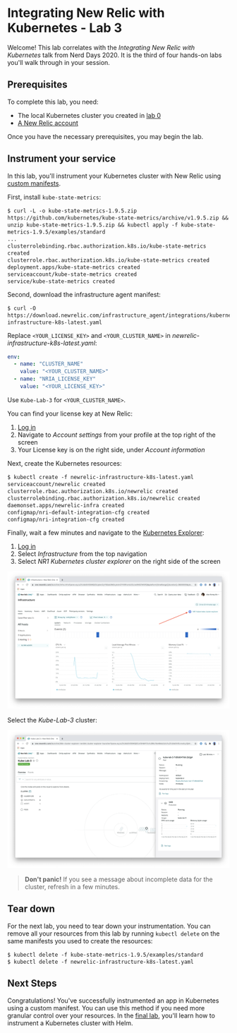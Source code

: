 # Integrating New Relic with Kubernetes - Lab 3

Welcome! This lab correlates with the _Integrating New Relic with Kubernetes_ talk from Nerd Days 2020. It is the third of four hands-on labs you'll walk through in your session.

## Prerequisites

To complete this lab, you need:

- The local Kubernetes cluster you created in [lab 0](../kube-lab-0/README.md)
- [A New Relic account](https://newrelic.com/signup)

Once you have the necessary prerequisites, you may begin the lab.

## Instrument your service

In this lab, you'll instrument your Kubernetes cluster with New Relic using [custom manifests](https://docs.newrelic.com/docs/integrations/kubernetes-integration/installation/kubernetes-integration-install-configure#customized-manifest).

First, install `kube-state-metrics`:

```console
$ curl -L -o kube-state-metrics-1.9.5.zip https://github.com/kubernetes/kube-state-metrics/archive/v1.9.5.zip && unzip kube-state-metrics-1.9.5.zip && kubectl apply -f kube-state-metrics-1.9.5/examples/standard
...
clusterrolebinding.rbac.authorization.k8s.io/kube-state-metrics created
clusterrole.rbac.authorization.k8s.io/kube-state-metrics created
deployment.apps/kube-state-metrics created
serviceaccount/kube-state-metrics created
service/kube-state-metrics created
```

Second, download the infrastructure agent manifest:

```console
$ curl -O https://download.newrelic.com/infrastructure_agent/integrations/kubernetes/newrelic-infrastructure-k8s-latest.yaml
```

Replace `<YOUR_LICENSE_KEY>` and `<YOUR_CLUSTER_NAME>` in _newrelic-infrastructure-k8s-latest.yaml_:

```yaml
env:
  - name: "CLUSTER_NAME"
    value: "<YOUR_CLUSTER_NAME>"
  - name: "NRIA_LICENSE_KEY"
    value: "<YOUR_LICENSE_KEY>"
```

Use `Kube-Lab-3` for `<YOUR_CLUSTER_NAME>`.

You can find your license key at New Relic:

1. [Log in](https://one.newrelic.com/)
2. Navigate to _Account settings_ from your profile at the top right of the screen
3. Your License key is on the right side, under _Account information_

Next, create the Kubernetes resources:

```console
$ kubectl create -f newrelic-infrastructure-k8s-latest.yaml
serviceaccount/newrelic created
clusterrole.rbac.authorization.k8s.io/newrelic created
clusterrolebinding.rbac.authorization.k8s.io/newrelic created
daemonset.apps/newrelic-infra created
configmap/nri-default-integration-cfg created
configmap/nri-integration-cfg created
```

Finally, wait a few minutes and navigate to the [Kubernetes Explorer](https://docs.newrelic.com/docs/integrations/kubernetes-integration/understand-use-data/kubernetes-cluster-explorer):

1. [Log in](https://one.newrelic.com/)
2. Select _Infrastructure_ from the top navigation
3. Select _NR1 Kubernetes cluster explorer_ on the right side of the screen

![Navigate to the Cluster Explorer](static/cluster_explorer_link.png)

Select the _Kube-Lab-3_ cluster:

![Explore Kubernetes](static/cluster_explorer.png)

> **Don't panic!** If you see a message about incomplete data for the cluster, refresh in a few minutes.

## Tear down

For the next lab, you need to tear down your instrumentation. You can remove all your resources from this lab by running `kubectl delete` on the same manifests you used to create the resources:

```console
$ kubectl delete -f kube-state-metrics-1.9.5/examples/standard
$ kubectl delete -f newrelic-infrastructure-k8s-latest.yaml
```

## Next Steps

Congratulations! You've successfully instrumented an app in Kubernetes using a custom manifest. You can use this method if you need more granular control over your resources. In the [final lab](../kube-lab-4/README.md), you'll learn how to instrument a Kubernetes cluster with Helm.